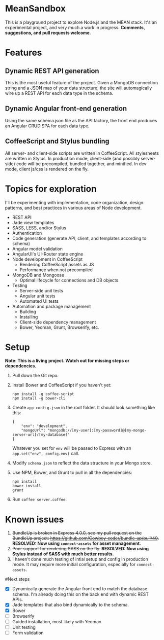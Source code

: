 # MeanSandbox
This is a playground project to explore Node.js and the MEAN stack. It's an experimental project, and very much a work in progress. **Comments, suggestions, and pull requests welcome.**

# Features
## Dynamic REST API generation
This is the most useful feature of the project. Given a MongoDB connection string and a JSON map of your data structure, the site will automagically wire up a REST API for each data type in the schema.

## Dynamic Angular front-end generation
Using the same schema.json file as the API factory, the front end produces an Angular CRUD SPA for each data type.

## CoffeeScript and Stylus bundling
All server- and client-side scripts are written in CoffeeScript. All stylesheets are written in Stylus. In production mode, client-side (and possibly server-side) code will be precompiled, bundled together, and minified. In dev mode, client js/css is rendered on the fly.

# Topics for exploration
I'll be experimenting with implementation, code organization, design patterns, and best practices in various areas of Node development.
- REST API
- Jade view templates
- SASS, LESS, and/or Stylus
- Authentication
- Code generation (generate API, client, and templates according to schema)
- Angular model validation
- AngularUI's UI-Router state engine
- Node development in CoffeeScript 
  - Rendering CoffeeScript assets as JS
  - Performance when not precompiled
- MongoDB and Mongoose
  - Optimal lifecycle for connections and DB objects
- Testing
  - Server-side unit tests
  - Angular unit tests
  - Automated UI tests
- Automation and package management
  - Building 
  - Installing 
  - Client-side dependency management
  - Bower, Yeoman, Grunt, Browserify, etc.

# Setup
**Note: This is a living project. Watch out for missing steps or dependencies.** 

1. Pull down the Git repo.
2. Install Bower and CoffeeScript if you haven't yet:

    ```
    npm install -g coffee-script
    npm install -g bower-cli
    ```
3. Create `app-config.json` in the root folder. It should look something like this:

    ```
    {
        "env": "development",
        "mongoUrl": "mongodb://[my-user]:[my-password]@[my-mongo-server-url]/[my-database]"
    }
    ```
   Whatever you set for `env` will be passed to Express with an `app.set("env", config.env)` call.
4. Modify `schema.json` to reflect the data structure in your Mongo store.
5. Use NPM, Bower, and Grunt to pull in all the dependencies:

    ```
    npm install
    bower install
    grunt
    ```
6. Run `coffee server.coffee`.

# Known issues
1. ~~BundleUp is broken in Express 4.0.0, see my pull request on the BundleUp project: https://github.com/Cowboy-coder/bundle-up/pull/40.~~ **RESOLVED: Now using `connect-assets` for asset management.**
2. ~~Poor support for rendering SASS on the fly.~~ **RESOLVED: Now using Stylus instead of SASS with much better results.**
3. I haven't done much testing of intial setup and config in production mode. It may require more initial configuration, especially for `connect-assets`.

#Next steps
- [x] Dynamically generate the Angular front end to match the database schema. I'm already doing this on the back end with dynamic REST APIs.
- [x] Jade templates that also bind dynamically to the schema.
- [x] Bower
- [ ] Browserify
- [ ] Guided installation, most likely with Yeoman
- [ ] Unit testing
- [ ] Form validation
